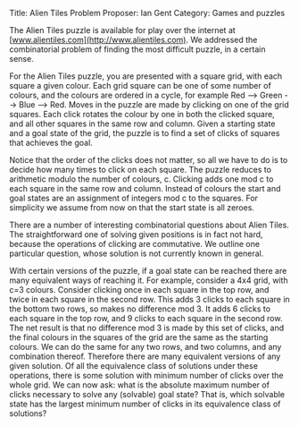 Title:    Alien Tiles Problem
Proposer: Ian Gent
Category: Games and puzzles

 The Alien Tiles puzzle is available for play over the internet at [www.alientiles.com](http://www.alientiles.com). We addressed the combinatorial problem of finding the most difficult puzzle, in a certain sense.

 For the Alien Tiles puzzle, you are presented with a square grid, with each square a given colour. Each grid square can be one of some number of colours, and the colours are ordered in a cycle, for example Red --> Green --> Blue --> Red. Moves in the puzzle are made by clicking on one of the grid squares. Each click rotates the colour by one in both the clicked square, and all other squares in the same row and column. Given a starting state and a goal state of the grid, the puzzle is to find a
 set of clicks of squares that achieves the goal.

 Notice that the order of the clicks does not matter, so all we have to do is to decide how many times to click on each square. The puzzle reduces to arithmetic modulo the number of colours, c. Clicking adds one mod c to each square in the same row and column. Instead of colours the start and goal states are an assignment of integers mod c to the squares. For simplicity we assume from now on that the start state is all zeroes.

 There are a number of interesting combinatorial questions about Alien Tiles. The straightforward one of solving given positions is in fact not hard, because the operations of clicking are commutative. We outline one particular question, whose solution is not currently known in general.

 With certain versions of the puzzle, if a goal state can be reached there are many equivalent ways of reaching it. For example, consider a 4x4 grid, with c=3 colours. Consider clicking once in each square in the top row, and twice in each square in the second row. This adds 3 clicks to each square in the bottom two rows, so makes no difference mod 3. It adds 6 clicks to each square in the top row, and 9 clicks to each square in the second row. The net result is that no difference mod 3 is made
 by this set of clicks, and the final colours in the squares of the grid are the same as the starting colours. We can do the same for any two rows, and two columns, and any combination thereof. Therefore there are many equivalent versions of any given solution. Of all the equivalence class of solutions under these operations, there is some solution with minimum number of clicks over the whole grid. We can now ask: what is the absolute maximum number of clicks necessary to solve any (solvable)
 goal state? That is, which solvable state has the largest minimum number of clicks in its equivalence class of solutions?
